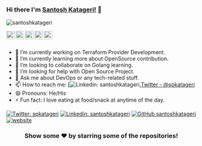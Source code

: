 ### Hi there I'm [Santosh Katageri!](https://santoshkatageri.github.io/) 👋 

<p align="left"> <img src="https://komarev.com/ghpvc/?username=santoshkatageri&label=Views&color=blue&style=plastic" alt="santoshkatageri" /> </p>

<a href="https://twitter.com/spkatageri">
  <img align="left" alt="Santosh's Twitter" width="22px" src="https://cdn.jsdelivr.net/npm/simple-icons@v3/icons/twitter.svg" />
</a>
<a href="https://linkedin.com/in/santoshkatageri">
  <img align="left" alt="Santosh's Linkdein" width="22px" src="https://cdn.jsdelivr.net/npm/simple-icons@v3/icons/linkedin.svg" />
</a>
<a href="https://github.com/santoshkatageri">
  <img align="left" alt="Santosh's Github" width="22px" src="https://cdn.jsdelivr.net/npm/simple-icons@v3/icons/github.svg" />
</a>
<a href="https://www.facebook.com/https://www.facebook.com/santoshpkatageri//">
  <img align="left" alt="Santosh's Facebook" width="22px" src="https://cdn.jsdelivr.net/npm/simple-icons@v3/icons/facebook.svg" />
</a>
<a href="https://www.youtube.com//">
  <img align="left" alt="Santosh's Youtube" width="22px" src="https://cdn.jsdelivr.net/npm/simple-icons@v3/icons/youtube.svg" />
</a>

<br/>
<br/>


- 🔭 I’m currently working on Terraform Provider Development.
- 🌱 I’m currently learning more about OpenSource contribution.
- 👯 I’m looking to collaborate on Golang learning.
- 🤔 I’m looking for help with Open Source Project.
- 💬 Ask me about DevOps or any tech-related stuff.
- 📫 How to reach me: [![Linkedin: santoshkatageri](https://www.linkedin.com/in/santoshkatageri/),[Twitter - @spkatageri](https://twitter.com/spkatageri) 
- 😄 Pronouns: He/His
- ⚡ Fun fact: I love eating at food/snack at anytime of the day.

[![Twitter: spkatageri](https://img.shields.io/twitter/follow/spkatageri?style=social)](https://twitter.com/spkatageri)
[![Linkedin: santoshkatageri](https://img.shields.io/badge/-santoshkatageri-blue?style=flat-square&logo=Linkedin&logoColor=white&link=https://www.linkedin.com/in/santoshkatageri/)](https://www.linkedin.com/in/santoshkatageri/)
[![GitHub santoshkatageri](https://img.shields.io/github/followers/santoshkatageri?label=follow&style=social)](https://github.com/santoshkatageri)
[![website](https://img.shields.io/badge/PortfolioWebsite-santoshkatageri.github.io-2648ff?style=flat-square&logo=google-chrome)](https://santoshkatageri.github.io/)

<!--
<a href="https://github.com/santoshkatageri">
  <img align="center" src="https://github-readme-stats.vercel.app/api/top-langs/?username=santoshkatageri&theme=light&hide_langs_below=1" />
</a>
<a href="https://github.com/santoshkatageri">
 <img align="center" src="https://github-readme-stats.vercel.app/api?username=santoshkatageri&show_icons=true&theme=light&line_height=27" alt="Santosh's github stats"/>
</a>
-->

<div align="center">

### Show some ❤️ by starring some of the repositories!

</div>
